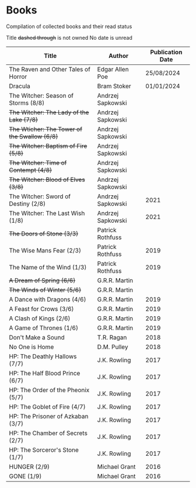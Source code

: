# Books
Compilation of collected books and their read status

Title ~~dashed through~~ is not owned
No date is unread

| Title | Author | Publication Date |
| --- | --- | --- |
| The Raven and Other Tales of Horror | Edgar Allen Poe | 25/08/2024 |
| Dracula | Bram Stoker | 01/01/2024 |
| The Witcher: Season of Storms (8/8) | Andrzej Sapkowski |  |
| ~~The Witcher: The Lady of the Lake (7/8)~~ | Andrzej Sapkowski |  |
| ~~The Wticher: The Tower of the Swallow (6/8)~~ | Andrzej Sapkowski |  |
| ~~The Witcher: Baptism of Fire (5/8)~~  | Andrzej Sapkowski |  |
| ~~The Witcher: Time of Contempt (4/8)~~ | Andrzej Sapkowski |  |
| ~~The Witcher: Blood of Elves (3/8)~~ | Andrzej Sapkowski | |
| The Witcher: Sword of Destiny (2/8) | Andrzej Sapkowski | 2021 |
| The Witcher: The Last Wish (1/8) | Andrzej Sapkowski | 2021 |
| ~~The Doors of Stone (3/3)~~ | Patrick Rothfuss | |
| The Wise Mans Fear (2/3) | Patrick Rothfuss | 2019 |
| The Name of the Wind (1/3) | Patrick Rothfuss | 2019 |
| ~~A Dream of Spring (6/6)~~ | G.R.R. Martin |  |
| ~~The Winds of Winter (5/6)~~ | G.R.R. Martin |  |
| A Dance with Dragons (4/6) | G.R.R. Martin | 2019 |
| A Feast for Crows (3/6) | G.R.R. Martin | 2019 |
| A Clash of Kings (2/6) | G.R.R. Martin | 2019 |
| A Game of Thrones (1/6) | G.R.R. Martin | 2019 |
| Don't Make a Sound | T.R. Ragan | 2018 |
| No One is Home | D.M. Pulley | 2018 |
| HP: The Deathly Hallows (7/7) | J.K. Rowling | 2017 |
| HP: The Half Blood Prince (6/7) | J.K. Rowling | 2017 |
| HP: The Order of the Pheonix (5/7) | J.K. Rowling | 2017 |
| HP: The Goblet of Fire (4/7) | J.K. Rowling | 2017 |
| HP: The Prisoner of Azkaban (3/7) | J.K. Rowling | 2017 |
| HP: The Chamber of Secrets (2/7) | J.K. Rowling | 2017 |
| HP: The Sorceror's Stone (1/7) | J.K. Rowling | 2017 |
| HUNGER (2/9) | Michael Grant | 2016 |
| GONE (1/9) | Michael Grant | 2016 |

